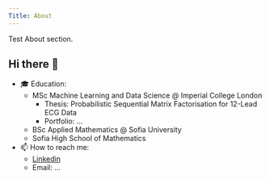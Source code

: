 ```yaml
---
Title: About
---
```


Test About section.

## Hi there 👋

<!--
**JoeJoe1313/JoeJoe1313** is a ✨ _special_ ✨ repository because its `README.md` (this file) appears on your GitHub profile.

Here are some ideas to get you started:

- 🔭 I’m currently working on ...
- 🌱 I’m currently learning ...
- 👯 I’m looking to collaborate on ...
- 🤔 I’m looking for help with ...
- 💬 Ask me about ...
- 📫 How to reach me: ...
- 😄 Pronouns: ...
- ⚡ Fun fact: ...
-->

- 🎓 Education:
   - MSc Machine Learning and Data Science @ Imperial College London
      - Thesis: Probabilistic Sequential Matrix Factorisation for 12-Lead ECG Data
      - Portfolio: ...
   - BSc Applied Mathematics @ Sofia University
   - Sofia High School of Mathematics
- 📫 How to reach me:
    - [Linkedin](https://www.linkedin.com/in/joana-levtcheva-479844164/)
    - Email: ...

